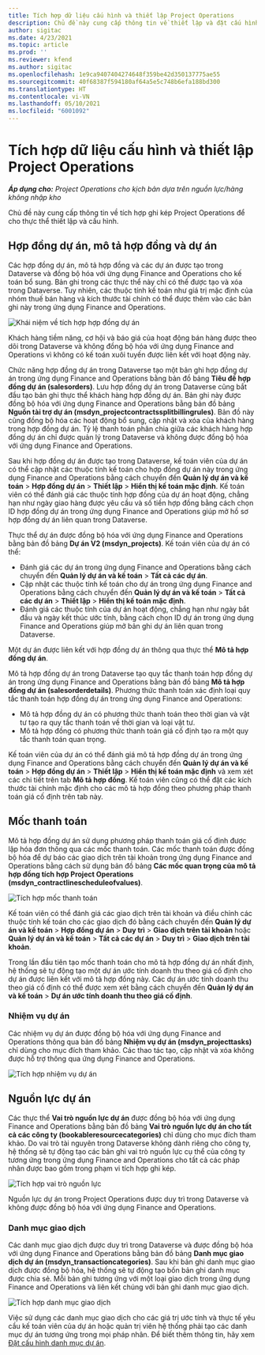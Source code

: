 ```yaml
---
title: Tích hợp dữ liệu cấu hình và thiết lập Project Operations
description: Chủ đề này cung cấp thông tin về thiết lập và đặt cấu hình bản đồ ghi kép của Project Operations.
author: sigitac
ms.date: 4/23/2021
ms.topic: article
ms.prod: ''
ms.reviewer: kfend
ms.author: sigitac
ms.openlocfilehash: 1e9ca9407404274648f359be42d350137775ae55
ms.sourcegitcommit: 40f68387f594180af64a5e5c748b6efa188bd300
ms.translationtype: HT
ms.contentlocale: vi-VN
ms.lasthandoff: 05/10/2021
ms.locfileid: "6001092"
---
```

# <a name="project-operations-setup-and-configuration-data-integration"></a>Tích hợp dữ liệu cấu hình và thiết lập Project Operations

_**Áp dụng cho:** Project Operations cho kịch bản dựa trên nguồn lực/hàng không nhập kho_

Chủ đề này cung cấp thông tin về tích hợp ghi kép Project Operations để cho thực thể thiết lập và cấu hình.

## <a name="project-contracts-contract-lines-and-projects"></a>Hợp đồng dự án, mô tả hợp đồng và dự án

Các hợp đồng dự án, mô tả hợp đồng và các dự án được tạo trong Dataverse và đồng bộ hóa với ứng dụng Finance and Operations cho kế toán bổ sung. Bản ghi trong các thực thể này chỉ có thể được tạo và xóa trong Dataverse. Tuy nhiên, các thuộc tính kế toán như giá trị mặc định của nhóm thuế bán hàng và kích thước tài chính có thể được thêm vào các bản ghi này trong ứng dụng Finance and Operations.

  ![Khái niệm về tích hợp hợp đồng dự án](./media/1ProjectContract.jpg)

Khách hàng tiềm năng, cơ hội và báo giá của hoạt động bán hàng được theo dõi trong Dataverse và không đồng bộ hóa với ứng dụng Finance and Operations vì không có kế toán xuôi tuyến được liên kết với hoạt động này.

Chức năng hợp đồng dự án trong Dataverse tạo một bản ghi hợp đồng dự án trong ứng dụng Finance and Operations bằng bản đồ bảng **Tiêu đề hợp đồng dự án (salesorders)**. Lưu hợp đồng dự án trong Dataverse cũng bắt đầu tạo bản ghi thực thể khách hàng hợp đồng dự án. Bản ghi này được đồng bộ hóa với ứng dụng Finance and Operations bằng bản đồ bảng **Nguồn tài trợ dự án (msdyn\_projectcontractssplitbillingrules)**. Bản đồ này cũng đồng bộ hóa các hoạt động bổ sung, cập nhật và xóa của khách hàng trong hợp đồng dự án. Tỷ lệ thanh toán phân chia giữa các khách hàng hợp đồng dự án chỉ được quản lý trong Dataverse và không được đồng bộ hóa với ứng dụng Finance and Operations.

Sau khi hợp đồng dự án được tạo trong Dataverse, kế toán viên của dự án có thể cập nhật các thuộc tính kế toán cho hợp đồng dự án này trong ứng dụng Finance and Operations bằng cách chuyển đến **Quản lý dự án và kế toán** > **Hợp đồng dự án** > **Thiết lập** > **Hiển thị kế toán mặc định**. Kế toán viên có thể đánh giá các thuộc tính hợp đồng của dự án hoạt động, chẳng hạn như ngày giao hàng được yêu cầu và số tiền hợp đồng bằng cách chọn ID hợp đồng dự án trong ứng dụng Finance and Operations giúp mở hồ sơ hợp đồng dự án liên quan trong Dataverse.

Thực thể dự án được đồng bộ hóa với ứng dụng Finance and Operations bằng bản đồ bảng **Dự án V2 (msdyn\_projects)**. Kế toán viên của dự án có thể:

  - Đánh giá các dự án trong ứng dụng Finance and Operations bằng cách chuyển đến **Quản lý dự án và kế toán** > **Tất cả các dự án**. 
  - Cập nhật các thuộc tính kế toán cho dự án trong ứng dụng Finance and Operations bằng cách chuyển đến **Quản lý dự án và kế toán** > **Tất cả các dự án** > **Thiết lập** > **Hiển thị kế toán mặc định**.  
  - Đánh giá các thuộc tính của dự án hoạt động, chẳng hạn như ngày bắt đầu và ngày kết thúc ước tính, bằng cách chọn ID dự án trong ứng dụng Finance and Operations giúp mở bản ghi dự án liên quan trong Dataverse.

Một dự án được liên kết với hợp đồng dự án thông qua thực thể **Mô tả hợp đồng dự án**.

Mô tả hợp đồng dự án trong Dataverse tạo quy tắc thanh toán hợp đồng dự án trong ứng dụng Finance and Operations bằng bản đồ bảng **Mô tả hợp đồng dự án (salesorderdetails)**. Phương thức thanh toán xác định loại quy tắc thanh toán hợp đồng dự án trong ứng dụng Finance and Operations:

  - Mô tả hợp đồng dự án có phương thức thanh toán theo thời gian và vật tư tạo ra quy tắc thanh toán về thời gian và loại vật tư.
  - Mô tả hợp đồng có phương thức thanh toán giá cố định tạo ra một quy tắc thanh toán quan trọng.

Kế toán viên của dự án có thể đánh giá mô tả hợp đồng dự án trong ứng dụng Finance and Operations bằng cách chuyển đến **Quản lý dự án và kế toán** > **Hợp đồng dự án** > **Thiết lập** > **Hiển thị kế toán mặc định** và xem xét các chi tiết trên tab **Mô tả hợp đồng**. Kế toán viên cũng có thể đặt các kích thước tài chính mặc định cho các mô tả hợp đồng theo phương pháp thanh toán giá cố định trên tab này.

## <a name="billing-milestones"></a>Mốc thanh toán

Mô tả hợp đồng dự án sử dụng phương pháp thanh toán giá cố định được lập hóa đơn thông qua các mốc thanh toán. Các mốc thanh toán được đồng bộ hóa để dự báo các giao dịch trên tài khoản trong ứng dụng Finance and Operations bằng cách sử dụng bản đồ bảng **Các mốc quan trọng của mô tả hợp đồng tích hợp Project Operations (msdyn\_contractlinescheduleofvalues)**.

  ![Tích hợp mốc thanh toán](./media/2Milestones.jpg)

Kế toán viên có thể đánh giá các giao dịch trên tài khoản và điều chỉnh các thuộc tính kế toán cho các giao dịch đó bằng cách chuyển đến **Quản lý dự án và kế toán** > **Hợp đồng dự án** > **Duy trì** > **Giao dịch trên tài khoản** hoặc **Quản lý dự án và kế toán** > **Tất cả các dự án** > **Duy trì** > **Giao dịch trên tài khoản**.

Trong lần đầu tiên tạo mốc thanh toán cho mô tả hợp đồng dự án nhất định, hệ thống sẽ tự động tạo một dự án ước tính doanh thu theo giá cố định cho dự án được liên kết với mô tả hợp đồng này. Các dự án ước tính doanh thu theo giá cố định có thể được xem xét bằng cách chuyển đến **Quản lý dự án và kế toán** > **Dự án ước tính doanh thu theo giá cố định**.

### <a name="project-tasks"></a>Nhiệm vụ dự án

Các nhiệm vụ dự án được đồng bộ hóa với ứng dụng Finance and Operations thông qua bản đồ bảng **Nhiệm vụ dự án (msdyn\_projecttasks)** chỉ dùng cho mục đích tham khảo. Các thao tác tạo, cập nhật và xóa không được hỗ trợ thông qua ứng dụng Finance and Operations.

  ![Tích hợp nhiệm vụ dự án](./media/3Tasks.jpg)

## <a name="project-resources"></a>Nguồn lực dự án

Các thực thể **Vai trò nguồn lực dự án** được đồng bộ hóa với ứng dụng Finance and Operations bằng bản đồ bảng **Vai trò nguồn lực dự án cho tất cả các công ty (bookableresourcecategories)** chỉ dùng cho mục đích tham khảo. Do vai trò tài nguyên trong Dataverse không dành riêng cho công ty, hệ thống sẽ tự động tạo các bản ghi vai trò nguồn lực cụ thể của công ty tương ứng trong ứng dụng Finance and Operations cho tất cả các pháp nhân được bao gồm trong phạm vi tích hợp ghi kép.

![Tích hợp vai trò nguồn lực](./media/5Resources.jpg)

Nguồn lực dự án trong Project Operations được duy trì trong Dataverse và không được đồng bộ hóa với ứng dụng Finance and Operations.

### <a name="transaction-categories"></a>Danh mục giao dịch

Các danh mục giao dịch được duy trì trong Dataverse và được đồng bộ hóa với ứng dụng Finance and Operations bằng bản đồ bảng **Danh mục giao dịch dự án (msdyn\_transactioncategories)**. Sau khi bản ghi danh mục giao dịch được đồng bộ hóa, hệ thống sẽ tự động tạo bốn bản ghi danh mục được chia sẻ. Mỗi bản ghi tương ứng với một loại giao dịch trong ứng dụng Finance and Operations và liên kết chúng với bản ghi danh mục giao dịch.

![Tích hợp danh mục giao dịch](./media/4TransactionCategories.jpg)

Việc sử dụng các danh mục giao dịch cho các giá trị ước tính và thực tế yêu cầu kế toán viên của dự án hoặc quản trị viên hệ thống phải tạo các danh mục dự án tương ứng trong mọi pháp nhân. Để biết thêm thông tin, hãy xem [Đặt cấu hình danh mục dự án](../project-accounting/configure-project-categories.md).
